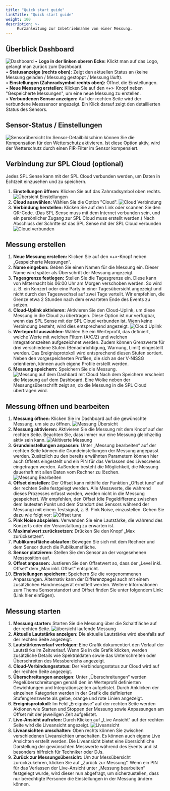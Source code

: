 ```yaml
---
title: "Quick start guide"
linkTitle: "Quick start guide"
weight: 100
description: >-
     Kurzanleitung zur Inbetriebnahme von einer Messung.
---
```


## Überblick Dashboard
![Dashboard](Dashboard.png)
•	**Logo in der linken oberen Ecke:** Klickt man auf das Logo, gelangt man zurück zum Dashboard.<br>
•	**Statusanzeige (rechts oben):** Zeigt den aktuellen Status an (keine Messung geladen / Messung gestoppt / Messung läuft).<br>
•	**Einstellungen (Zahnradsymbol rechts oben):** Öffnet die Einstellungen.<br>
•	**Neue Messung erstellen:** Klicken Sie auf den «+»-Knopf neben "Gespeicherte Messungen", um eine neue Messung zu erstellen.<br>
•	**Verbundenen Sensor anzeigen:** Auf der rechten Seite wird der verbundene Messsensor angezeigt. Ein Klick darauf zeigt den detaillierten Status des Sensors.<br>
## Sensor-Status / Einstellungen
![Sensorübersicht](Sensor.png)
Im Sensor-Detailbildschirm können Sie die Kompensation für den Wetterschutz aktivieren. Ist diese Option aktiv, wird der Wetterschutz durch einen FIR-Filter im Sensor kompensiert.
## Verbindung zur SPL Cloud (optional)
Jedes SPL Sense kann mit der SPL Cloud verbunden werden, um Daten in Echtzeit einzusehen und zu speichern.
1.	**Einstellungen öffnen:** Klicken Sie auf das Zahnradsymbol oben rechts.
![Übersicht Einstellungen](Einstellungen.png)
2.	**Cloud auswählen:** Wählen Sie die Option "Cloud".
![Cloud Verbindung](ConnectCloud.png)
3.	**Verbindung herstellen:** Klicken Sie auf den Link oder scannen Sie den QR-Code. (Das SPL Sense muss mit dem Internet verbunden sein, und ein persönlicher Zugang zur SPL Cloud muss erstellt werden.)
Nach Abschluss der Schritte ist das SPL Sense mit der SPL Cloud verbunden
![Cloud verbunden](ConnectCloudCloudstatus.png)
## Messung erstellen
1.	**Neue Messung erstellen:** Klicken Sie auf den «+»-Knopf neben „Gespeicherte Messungen“.
2.	**Name eingeben:** Geben Sie einen Namen für die Messung ein. Dieser Name wird später als Überschrift der Messung angezeigt.
3.	**Tagesgrenze festlegen:** Stellen Sie die Tagesgrenze ein. Diese kann von Mitternacht bis 06:00 Uhr am Morgen verschoben werden. So wird z. B. ein Konzert oder eine Party in einer Tagesübersicht angezeigt und nicht durch den Tageswechsel auf zwei Tage verteilt. Wir empfehlen, die Grenze etwa 2 Stunden nach dem erwarteten Ende des Events zu setzen.
4.	**Cloud-Uplink aktivieren:** Aktivieren Sie den Cloud-Uplink, um diese Messung in die Cloud zu übertragen. Diese Option ist nur verfügbar, wenn das SPL Sense mit der SPL Cloud verbunden ist. Wenn keine Verbindung besteht, wird dies entsprechend angezeigt.
![Cloud Uplink](CloudUplink.png)
5.	**Werteprofil auswählen:** Wählen Sie ein Werteprofil, das definiert, welche Werte mit welchen Filtern (A/C/Z) und welchen Integrationszeiten aufgezeichnet werden. Zudem können Grenzwerte für drei verschiedene Stufen (Benachrichtigung, Warnung, Limit) eingestellt werden. Das Ereignisprotokoll wird entsprechend diesen Stufen sortiert. Neben den vorgespeicherten Profilen, die sich an der V-NISSG orientieren, können auch eigene Profile erstellt werden.
6.	**Messung speichern:** Speichern Sie die Messung.
![Messung auf dem Dashbard mit Cloud](MessungAngelegtMitCloud.png)
Nach dem Speichern erscheint die Messung auf dem Dashboard. Eine Wolke neben der Messungsüberschrift zeigt an, ob die Messung in die SPL Cloud übertragen wird.
## Messung öffnen und bearbeiten
1.	**Messung öffnen:** Klicken Sie im Dashboard auf die gewünschte Messung, um sie zu öffnen.
![Messung Übersicht](MessungDetailsOhneDaten.png)
2.	**Messung aktivieren:** Aktivieren Sie die Messung mit dem Knopf auf der rechten Seite. Beachten Sie, dass immer nur eine Messung gleichzeitig aktiv sein kann.
![Akitiverte Messung](MessungAktiviert.png)
3.	**Grundeinstellungen anpassen:** Unter „Messung bearbeiten“ auf der rechten Seite können die Grundeinstellungen der Messung angepasst werden. Zusätzlich zu den bereits erwähnten Parametern können hier auch Offsets eingestellt und ein PIN für das Verlassen des Livescreens eingetragen werden. Außerdem besteht die Möglichkeit, die Messung dauerhaft mit allen Daten vom Rechner zu löschen.
![Messung Bearbeiten](MessungBearbeiten.png)
4.	**Offset einstellen:** Der Offset kann mithilfe der Funktion „Offset tune“ auf der rechten Seite festgelegt werden. Alle Messwerte, die während dieses Prozesses erfasst werden, werden nicht in die Messung gespeichert. Wir empfehlen, den Offset (die Pegeldifferenz zwischen dem lautesten Punkt und dem Standort des Sensors während der Messung) mit einem Testsignal, z. B. Pink Noise, einzustellen. Gehen Sie dazu wie folgt vor:
![Offset tune](Offsettune.png)
1.	**Pink Noise abspielen:** Verwenden Sie eine Lautstärke, die während des Konzerts oder der Veranstaltung zu erwarten ist.
2.	**Maximalwert zurücksetzen:** Drücken Sie den Knopf „Max zurücksetzen“.
3.	**Publikumsfläche ablaufen:** Bewegen Sie sich mit dem Rechner und dem Sensor durch die Publikumsfläche.
4.	**Sensor platzieren:** Stellen Sie den Sensor an der vorgesehenen Messposition auf.
5.	**Offset anpassen:** Justieren Sie den Offsetwert so, dass der „Level inkl. Offset“ dem „Max inkl. Offset“ entspricht.
6.	**Einstellungen speichern:** Speichern Sie die vorgenommenen Anpassungen.
Alternativ kann der Differenzpegel auch mit einem zusätzlichen Handmessgerät ermittelt werden. Weitere Informationen zum Thema Sensorstandort und Offset finden Sie unter folgendem Link: (Link hier einfügen).
## Messung starten
1.	**Messung starten:** Starten Sie die Messung über die Schaltfläche auf der rechten Seite.
![übersicht laufende Messung](Messunglaeuft.png)
2.	**Aktuelle Lautstärke anzeigen:** Die aktuelle Lautstärke wird ebenfalls auf der rechten Seite angezeigt.
3.	**Lautstärkenverlauf verfolgen:** Eine Grafik dokumentiert den Verlauf der Lautstärke im Zeitverlauf. Wenn Sie in die Grafik klicken, werden zusätzliche Details wie Spektraldaten sowie das Unterschreiten oder Überschreiten des Messbereichs angezeigt.
4.	**Cloud-Verbindungsstatus:** Der Verbindungsstatus zur Cloud wird auf der rechten Seite angezeigt.
5.	**Überschreitungen anzeigen:** Unter „Überschreitungen“ werden Pegelüberschreitungen gemäß den im Werteprofil definierten Gewichtungen und Integrationszeiten aufgelistet. Durch Anklicken der einzelnen Kategorien werden in der Grafik die definierten Stufengrenzwerte als gelbe, orange und rote Linien angezeigt.
6.	**Ereignisprotokoll:** Im Feld „Ereignisse“ auf der rechten Seite werden Aktionen wie Starten und Stoppen der Messung sowie Anpassungen am Offset mit der jeweiligen Zeit aufgelistet.
7.	**Live-Ansicht aufrufen:** Durch Klicken auf „Live Ansicht“ auf der rechten Seite wird die Liveansicht angezeigt.
![Liveansicht](LiveScreen.png)
8.	**Liveansichten umschalten:** Oben rechts können Sie zwischen verschiedenen Liveansichten umschalten. Es können auch eigene Live Ansichten erstellt werden. Die Liveansicht bietet eine übersichtliche Darstellung der gewünschten Messwerte während des Events und ist besonders hilfreich für Techniker oder DJs.
9.	**Zurück zur Messungsübersicht:** Um zur Messübersicht zurückzukehren, klicken Sie auf „Zurück zur Messung“. Wenn ein PIN für das Verlassen der Live-Ansicht unter „Messung bearbeiten“ festgelegt wurde, wird dieser nun abgefragt, um sicherzustellen, dass nur berechtigte Personen die Einstellungen in der Messung ändern können.
